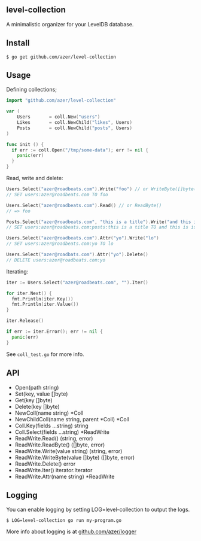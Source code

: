 ## level-collection

A minimalistic organizer for your LevelDB database.

## Install

```
$ go get github.com/azer/level-collection
```

## Usage

Defining collections;

```go
import "github.com/azer/level-collection"

var (
	Users       = coll.New("users")
	Likes       = coll.NewChild("likes", Users)
	Posts       = coll.NewChild("posts", Users)
)

func init () {
  if err := coll.Open("/tmp/some-data"); err != nil {
    panic(err)
  }
}
```

Read, write and delete:

```go
Users.Select("azer@roadbeats.com").Write("foo") // or WriteByte([]byte("..."))
// SET users:azer@roadbeats.com TO foo

Users.Select("azer@roadbeats.com").Read() // or ReadByte()
// => foo

Posts.Select("azer@roadbeats.com", "this is a title").Write("and this is the post")
// SET users:azer@roadbeats.com:posts:this is a title TO and this is is the post

Users.Select("azer@roadbeats.com").Attr("yo").Write("lo")
// SET users:azer@roadbeats.com:yo TO lo

Users.Select("azer@roadbats.com").Attr("yo").Delete()
// DELETE users:azer@roadbeats.com:yo
```

Iterating:

```go
iter := Users.Select("azer@roadbeats.com", "").Iter()

for iter.Next() {
  fmt.Println(iter.Key())
  fmt.Println(iter.Value())
}

iter.Release()

if err := iter.Error(); err != nil {
  panic(err)
}
```

See `coll_test.go` for more info.

## API

* Open(path string)
* Set(key, value []byte)
* Get(key []byte)
* Delete(key []byte)
* NewColl(name string) *Coll
* NewChildColl(name string, parent *Coll) *Coll
* Coll.Key(fields ...string) string
* Coll.Select(fields ...string) *ReadWrite
* ReadWrite.Read() (string, error)
* ReadWrite.ReadByte() ([]byte, error)
* ReadWrite.Write(value string) (string, error)
* ReadWrite.WriteByte(value []byte) ([]byte, error)
* ReadWrite.Delete() error
* ReadWrite.Iter() iterator.Iterator
* ReadWrite.Attr(name string) *ReadWrite

## Logging

You can enable logging by setting LOG=level-collection to output the logs.

```
$ LOG=level-collection go run my-program.go
```

More info about logging is at [github.com/azer/logger](http://github.com/azer/logger)
